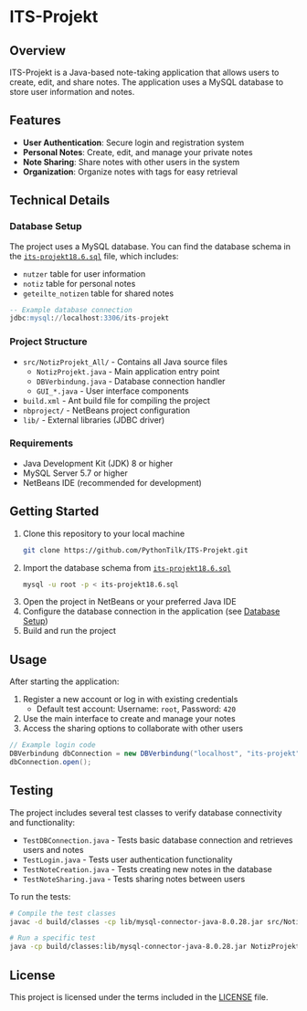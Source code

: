 # ITS-Projekt

## Overview

ITS-Projekt is a Java-based note-taking application that allows users to create, edit, and share notes. The application uses a MySQL database to store user information and notes.

## Features

- **User Authentication**: Secure login and registration system
- **Personal Notes**: Create, edit, and manage your private notes
- **Note Sharing**: Share notes with other users in the system
- **Organization**: Organize notes with tags for easy retrieval

## Technical Details

### Database Setup

The project uses a MySQL database. You can find the database schema in the [`its-projekt18.6.sql`](its-projekt18.6.sql) file, which includes:

- `nutzer` table for user information
- `notiz` table for personal notes
- `geteilte_notizen` table for shared notes

```sql
-- Example database connection
jdbc:mysql://localhost:3306/its-projekt
```

### Project Structure

- `src/NotizProjekt_All/` - Contains all Java source files
  - `NotizProjekt.java` - Main application entry point
  - `DBVerbindung.java` - Database connection handler
  - `GUI_*.java` - User interface components
- `build.xml` - Ant build file for compiling the project
- `nbproject/` - NetBeans project configuration
- `lib/` - External libraries (JDBC driver)

### Requirements

- Java Development Kit (JDK) 8 or higher
- MySQL Server 5.7 or higher
- NetBeans IDE (recommended for development)

## Getting Started

1. Clone this repository to your local machine
   ```bash
   git clone https://github.com/PythonTilk/ITS-Projekt.git
   ```
2. Import the database schema from [`its-projekt18.6.sql`](its-projekt18.6.sql)
   ```bash
   mysql -u root -p < its-projekt18.6.sql
   ```
3. Open the project in NetBeans or your preferred Java IDE
4. Configure the database connection in the application (see [Database Setup](#database-setup))
5. Build and run the project

## Usage

After starting the application:

1. Register a new account or log in with existing credentials
   - Default test account: Username: `root`, Password: `420`
2. Use the main interface to create and manage your notes
3. Access the sharing options to collaborate with other users

```java
// Example login code
DBVerbindung dbConnection = new DBVerbindung("localhost", "its-projekt", "username", "password");
dbConnection.open();
```

## Testing

The project includes several test classes to verify database connectivity and functionality:

- `TestDBConnection.java` - Tests basic database connection and retrieves users and notes
- `TestLogin.java` - Tests user authentication functionality
- `TestNoteCreation.java` - Tests creating new notes in the database
- `TestNoteSharing.java` - Tests sharing notes between users

To run the tests:

```bash
# Compile the test classes
javac -d build/classes -cp lib/mysql-connector-java-8.0.28.jar src/NotizProjekt_All/DBVerbindung.java src/NotizProjekt_All/Test*.java

# Run a specific test
java -cp build/classes:lib/mysql-connector-java-8.0.28.jar NotizProjekt_All.TestDBConnection
```

## License

This project is licensed under the terms included in the [LICENSE](LICENSE) file.
